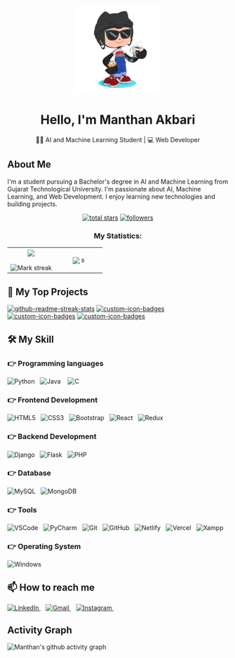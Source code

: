 <div align=center>
        <img src="https://raw.githubusercontent.com/AhmedFathyDev/AhmedFathyDev/main/GitHub.png" alt="GitHub Octocat Drinking a Cup of Coffee" height="200">
</div>

<div align="center">
  <h1> Hello, I'm Manthan Akbari</h1>
    <p>👨‍💻 AI and Machine Learning Student | 💻 Web Developer</p>
</div>


## About Me

I'm a student pursuing a Bachelor's degree in AI and Machine Learning from Gujarat Technological University. I'm passionate about AI, Machine Learning, and Web Development. I enjoy learning new technologies and building projects.


<p align="center" dir="auto">
  <a href="https://github.com/mdakbari?tab=repositories&amp;sort=stargazers">
    <img alt="total stars" title="Total stars on GitHub" src="https://img.shields.io/github/stars/mdakbari?style=for-the-badge" data-canonical-src="https://custom-icons-badges.vercel.app/github/stars/?username=mdakbari" style="max-width: 100%;"></a>
  <a href="https://github.com/mdakbari?tab=followers">
    <img alt="followers" title="Follow me on Github" src="https://img.shields.io/github/followers/mdakbari?style=for-the-badge" data-canonical-src="https://custom-icons-badges.vercel.app/github/followers/?username=mdakbari" style="max-width: 100%;"></a>
 
</p>


<h3 align="center">My Statistics:</h3>
<p align="center">
<table align="center">
<tr border="none">
<td width="50%" align="center">
  
  <img  align="center"  src="https://github-readme-stats.vercel.app/api?username=mdakbari&theme=dark&show_icons=true&count_private=true" />
  <br></br>
  <img  title="🔥 Get streak stats for your profile at git.io/streak-stats" alt="Mark streak" src="https://github-readme-streak-stats.herokuapp.com/?user=mdakbari&theme=dark&hide_border=false" /> 
</td>
<td width="50%" align="center">

  <img  align="center"  src="https://github-readme-stats.anuraghazra1.vercel.app/api/top-langs/?username=mdakbari&theme=dark&hide_border=false&no-bg=true&no-frame=true&langs_count=10"/>
  s
  </td>
</tr>
</table>


 <summary><h2>📘 My Top Projects</h2></summary>

  <!-- Repo info cards - https://github.com/anuraghazra/github-readme-stats -->
  <p align="left">
    <a href="https://github.com/mdakbari/StellarStories"><img width="300" src="https://denvercoder1-github-readme-stats.vercel.app/api/pin/?username=mdakbari&repo=stellarStories&theme=react&bg_color=1F222E&title_color=70a5fd&hide_border=true&icon_color=F8D866" alt="github-readme-streak-stats"></a>
    <a href="https://github.com/mdakbari/react_app"><img width="300" src="https://denvercoder1-github-readme-stats.vercel.app/api/pin/?username=mdakbari&repo=react_app&theme=react&bg_color=1F222E&title_color=70a5fd&hide_border=true&icon_color=F8D866" alt="custom-icon-badges"></a>
    <a href="https://github.com/mdakbari/stylex_ecommerce"><img width="300" src="https://denvercoder1-github-readme-stats.vercel.app/api/pin/?username=mdakbari&repo=stylex_ecommerce&theme=react&bg_color=1F222E&title_color=70a5fd&hide_border=true&icon_color=F8D866" alt="custom-icon-badges"></a>
    <a href="https://github.com/mdakbari/ecom"><img width="300" src="https://denvercoder1-github-readme-stats.vercel.app/api/pin/?username=mdakbari&repo=Currency-Converter&theme=react&bg_color=1F222E&title_color=70a5fd&hide_border=true&icon_color=F8D866" alt="custom-icon-badges"></a>
  </p>


## 🛠️ My Skill

### 👉 Programming languages

<p align="left">
    <img src="https://img.shields.io/badge/Python-3776AB?style=for-the-badge&logo=python&logoColor=white" alt="Python" />&nbsp;&nbsp;
    <img src="https://img.shields.io/badge/Java-007396?style=for-the-badge&logo=java&logoColor=white" alt="Java" />
    &nbsp;&nbsp;
    <img src="https://img.shields.io/badge/C-00599C?style=for-the-badge&logo=c&logoColor=white" alt="C" />&nbsp;&nbsp;
</p>

### 👉 Frontend Development

<p align="left">
    <img src="https://img.shields.io/badge/HTML5-E34F26?style=for-the-badge&logo=html5&logoColor=white" alt="HTML5" />&nbsp;&nbsp;
    <img src="https://img.shields.io/badge/CSS3-1572B6?style=for-the-badge&logo=css3&logoColor=white" alt="CSS3" />&nbsp;&nbsp;
    <img src="https://img.shields.io/badge/Bootstrap-563D7C?style=for-the-badge&logo=bootstrap&logoColor=white" alt="Bootstrap" />&nbsp;&nbsp;
    <img src="https://img.shields.io/badge/React-61DAFB?style=for-the-badge&logo=react&logoColor=black" alt="React" />&nbsp;&nbsp;
    <img src="https://img.shields.io/badge/JavaScript-F7DF1E?style=for-the-badge&logo=javascript&logoColor=black" alt="Redux" />&nbsp;&nbsp;

</p>

### 👉 Backend Development

<p align="left">
    <img src="https://img.shields.io/badge/djnago-092E20?style=for-the-badge&logo=django&logoColor=white" alt="Django" />&nbsp;&nbsp;
    <img src="https://img.shields.io/badge/flask-000000?style=for-the-badge&logo=flask&logoColor=white" alt="Flask" />&nbsp;&nbsp;
    <img src="https://img.shields.io/badge/php-777BB4?style=for-the-badge&logo=php&logoColor=white" alt="PHP" />&nbsp;&nbsp;

</p>

### 👉 Database

<p align="left">
    <img src="https://img.shields.io/badge/MySQL-4479A1?style=for-the-badge&logo=mysql&logoColor=white" alt="MySQL" />&nbsp;&nbsp;
    <img src="https://img.shields.io/badge/MongoDB-47A248?style=for-the-badge&logo=mongodb&logoColor=white" alt="MongoDB" />&nbsp;&nbsp;
    


</p>


### 👉 Tools

<p align="left">
    <img src="https://img.shields.io/badge/VSCode-007ACC?style=for-the-badge&logo=visual-studio-code&logoColor=white" alt="VSCode" />&nbsp;&nbsp;
    <img src="https://img.shields.io/badge/PyCharm-000000?style=for-the-badge&logo=pycharm&logoColor=white" alt="PyCharm" />&nbsp;&nbsp;
    <img src="https://img.shields.io/badge/Git-F05032?style=for-the-badge&logo=git&logoColor=white" alt="Git" />&nbsp;&nbsp;
    <img src="https://img.shields.io/badge/GitHub-181717?style=for-the-badge&logo=github&logoColor=white" alt="GitHub" />&nbsp;&nbsp;
    <img src="https://img.shields.io/badge/Netlify-00C7B7?style=for-the-badge&logo=netlify&logoColor=white" alt="Netlify" />&nbsp;&nbsp;
    <img src="https://img.shields.io/badge/vercel-000000?style=for-the-badge&logo=vercel&logoColor=white" alt="Vercel" />&nbsp;&nbsp;
    <img src="https://img.shields.io/badge/Xampp-F37623?style=for-the-badge&logo=xampp&logoColor=white" alt="Xampp" />&nbsp;&nbsp;

</p>

### 👉 Operating System

<p align="left">
    <img src="https://img.shields.io/badge/Windows-0078D6?style=for-the-badge&logo=windows&logoColor=white" alt="Windows" />&nbsp;&nbsp;
    
</p>

## 📫 How to reach me

<p align="left">
    <a href="https://www.linkedin.com/in/manthan-akbari-825995236/">
        <img src="https://img.shields.io/badge/LinkedIn-0077B5?style=for-the-badge&logo=linkedin&logoColor=white" alt="LinkedIn" />
    </a>&nbsp;&nbsp;
    <a href="mailto:md.akbari1811@gmail.com">
        <img src="https://img.shields.io/badge/Gmail-D14836?style=for-the-badge&logo=gmail&logoColor=white" alt="Gmail" />
    </a>&nbsp;&nbsp;
    <a href="https://www.instagram.com/md_akbari18/">
        <img src="https://img.shields.io/badge/Instagram-E4405F?style=for-the-badge&logo=instagram&logoColor=white" alt="Instagram" />
    </a>&nbsp;&nbsp;

</p>


## Activity Graph

![Manthan's github activity graph](https://github-readme-activity-graph.vercel.app/graph?username=mdakbari&bg_color=000000&color=eee2ed&line=f2f2f2&point=fa0000&area=true&hide_border=true)
